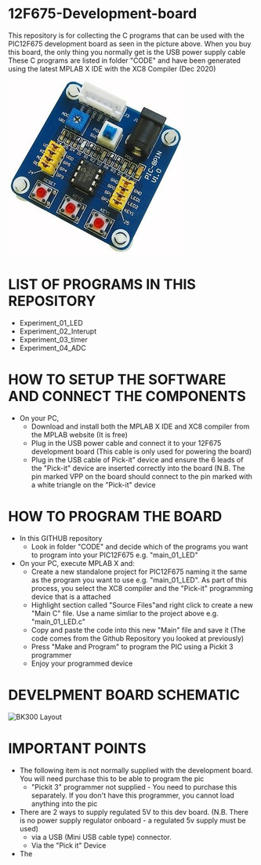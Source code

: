 # 12F675-Development-board

This repository is for collecting the C programs that can be used with the PIC12F675 development board as seen in the picture above. 
When you buy this board, the only thing you normally get is the USB power supply cable
These C programs are listed in folder "CODE" and have been generated using the latest MPLAB X IDE with the XC8 Compiler (Dec 2020)

<img src="images/12f675 board.jpg" alt="Dev board"/>


# LIST OF PROGRAMS IN THIS REPOSITORY
 - Experiment_01_LED  
 - Experiment_02_Interupt 	 
 - Experiment_03_timer 	 	 
 - Experiment_04_ADC 


# HOW TO SETUP THE SOFTWARE AND CONNECT THE COMPONENTS
- On your PC, 
  - Download and install both the MPLAB X IDE and XC8 compiler from the MPLAB website (It is free) 
  - Plug in the USB power cable and connect it to your 12F675 development board (This cable is only used for powering the board) 
  - Plug in the USB cable of Pick-it" device and ensure the 6 leads of the "Pick-it" device are inserted correctly into the board (N.B. The pin marked VPP on the board should connect to the pin marked with a white triangle on the "Pick-it" device  

# HOW TO PROGRAM THE BOARD
- In this GITHUB repository
  - Look in folder "CODE" and decide which of the programs you want to program into your PIC12F675 e.g. "main_01_LED"
- On your PC, execute MPLAB X and:
  - Create a new standalone project for PIC12F675 naming it the same as the program you want to use e.g. "main_01_LED". As part of this process, you select the XC8 compiler and the "Pick-it" programming device that is a attached 
  - Highlight section called "Source Files"and right click to create a new "Main C" file. Use a name simliar to the project above e.g. "main_01_LED.c"  
  - Copy and paste the code into this new "Main" file and save it (The code comes from the Github Repository you looked at previously)
  - Press "Make and Program" to program the PIC using a Pickit 3 programmer
  - Enjoy your programmed device


# DEVELPMENT BOARD SCHEMATIC
<img src="BK300_Layout.jpg" alt="BK300 Layout"/>


# IMPORTANT POINTS
- The following item is not normally supplied with the development board. You will need purchase this to be able to program the pic
  - "Pickit 3" programmer not supplied - You need to purchase this separately. If you don't have this programmer, you cannot load anything into the pic 
 - There are 2 ways to supply regulated 5V to this dev board. (N.B. There is no power supply regulator onboard - a regulated 5v supply must be used)
   - via a USB (Mini USB cable type) connector. 
   - Via the "Pick it" Device 
 - The 


